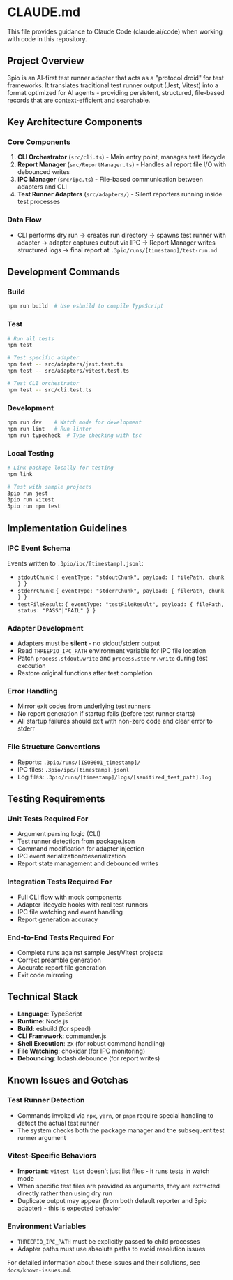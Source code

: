 # CLAUDE.md

This file provides guidance to Claude Code (claude.ai/code) when working with code in this repository.

## Project Overview

3pio is an AI-first test runner adapter that acts as a "protocol droid" for test frameworks. It translates traditional test runner output (Jest, Vitest) into a format optimized for AI agents - providing persistent, structured, file-based records that are context-efficient and searchable.

## Key Architecture Components

### Core Components
1. **CLI Orchestrator** (`src/cli.ts`) - Main entry point, manages test lifecycle
2. **Report Manager** (`src/ReportManager.ts`) - Handles all report file I/O with debounced writes
3. **IPC Manager** (`src/ipc.ts`) - File-based communication between adapters and CLI
4. **Test Runner Adapters** (`src/adapters/`) - Silent reporters running inside test processes

### Data Flow
- CLI performs dry run → creates run directory → spawns test runner with adapter → adapter captures output via IPC → Report Manager writes structured logs → final report at `.3pio/runs/[timestamp]/test-run.md`

## Development Commands

### Build
```bash
npm run build  # Use esbuild to compile TypeScript
```

### Test
```bash
# Run all tests
npm test

# Test specific adapter
npm test -- src/adapters/jest.test.ts
npm test -- src/adapters/vitest.test.ts

# Test CLI orchestrator
npm test -- src/cli.test.ts
```

### Development
```bash
npm run dev    # Watch mode for development
npm run lint   # Run linter
npm run typecheck  # Type checking with tsc
```

### Local Testing
```bash
# Link package locally for testing
npm link

# Test with sample projects
3pio run jest
3pio run vitest
3pio run npm test
```

## Implementation Guidelines

### IPC Event Schema
Events written to `.3pio/ipc/[timestamp].jsonl`:
- `stdoutChunk`: `{ eventType: "stdoutChunk", payload: { filePath, chunk } }`
- `stderrChunk`: `{ eventType: "stderrChunk", payload: { filePath, chunk } }`
- `testFileResult`: `{ eventType: "testFileResult", payload: { filePath, status: "PASS"|"FAIL" } }`

### Adapter Development
- Adapters must be **silent** - no stdout/stderr output
- Read `THREEPIO_IPC_PATH` environment variable for IPC file location
- Patch `process.stdout.write` and `process.stderr.write` during test execution
- Restore original functions after test completion

### Error Handling
- Mirror exit codes from underlying test runners
- No report generation if startup fails (before test runner starts)
- All startup failures should exit with non-zero code and clear error to stderr

### File Structure Conventions
- Reports: `.3pio/runs/[ISO8601_timestamp]/`
- IPC files: `.3pio/ipc/[timestamp].jsonl`
- Log files: `.3pio/runs/[timestamp]/logs/[sanitized_test_path].log`

## Testing Requirements

### Unit Tests Required For
- Argument parsing logic (CLI)
- Test runner detection from package.json
- Command modification for adapter injection
- IPC event serialization/deserialization
- Report state management and debounced writes

### Integration Tests Required For
- Full CLI flow with mock components
- Adapter lifecycle hooks with real test runners
- IPC file watching and event handling
- Report generation accuracy

### End-to-End Tests Required For
- Complete runs against sample Jest/Vitest projects
- Correct preamble generation
- Accurate report file generation
- Exit code mirroring

## Technical Stack
- **Language**: TypeScript
- **Runtime**: Node.js
- **Build**: esbuild (for speed)
- **CLI Framework**: commander.js
- **Shell Execution**: zx (for robust command handling)
- **File Watching**: chokidar (for IPC monitoring)
- **Debouncing**: lodash.debounce (for report writes)

## Known Issues and Gotchas

### Test Runner Detection
- Commands invoked via `npx`, `yarn`, or `pnpm` require special handling to detect the actual test runner
- The system checks both the package manager and the subsequent test runner argument

### Vitest-Specific Behaviors
- **Important**: `vitest list` doesn't just list files - it runs tests in watch mode
- When specific test files are provided as arguments, they are extracted directly rather than using dry run
- Duplicate output may appear (from both default reporter and 3pio adapter) - this is expected behavior

### Environment Variables
- `THREEPIO_IPC_PATH` must be explicitly passed to child processes
- Adapter paths must use absolute paths to avoid resolution issues

For detailed information about these issues and their solutions, see `docs/known-issues.md`.